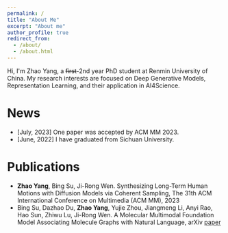 ```yaml
---
permalink: /
title: "About Me"
excerpt: "About me"
author_profile: true
redirect_from: 
  - /about/
  - /about.html
---
```


Hi, I'm Zhao Yang, a ~~first~~-2nd year PhD student at Renmin University of China. My research interests are focused on Deep Generative Models, Representation Learning, and their application in AI4Science.

News 
======
- [July, 2023] One paper was accepted by ACM MM 2023.
- [June, 2022] I have graduated from Sichuan University.

Publications 
======
- **Zhao Yang**, Bing Su, Ji-Rong Wen. Synthesizing Long-Term Human Motions with Diffusion Models via Coherent Sampling, The 31th ACM International Conference on Multimedia (ACM MM), 2023
- Bing Su, Dazhao Du, **Zhao Yang**, Yujie Zhou, Jiangmeng Li, Anyi Rao, Hao Sun, Zhiwu Lu, Ji-Rong Wen. A Molecular Multimodal Foundation Model Associating Molecule Graphs with Natural Language, arXiv [paper](https://arxiv.org/abs/2209.05481)